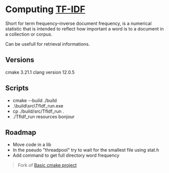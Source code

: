 # Computing [TF-IDF](https://en.wikipedia.org/wiki/Tf%E2%80%93idf)
Short for term frequency–inverse document frequency, is a numerical statistic that is intended to reflect how important a word is to a document in a collection or corpus.

Can be usefull for retrieval informations.

## Versions
cmake 3.21.1
clang version 12.0.5
## Scripts
- cmake --build ./build
- .\build\src\TfIdf_run.exe
- cp ./build/src/TfIdf_run .
- ./TfIdf_run resources bonjour

## Roadmap
- Move code in a lib
- In the pseudo "threadpool" try to wait for the smallest file using stat.h
- Add command to get full directory word frequency

> Fork of [Basic cmake project](https://github.com/adrien-zinger/basic_cpp_cmake)
